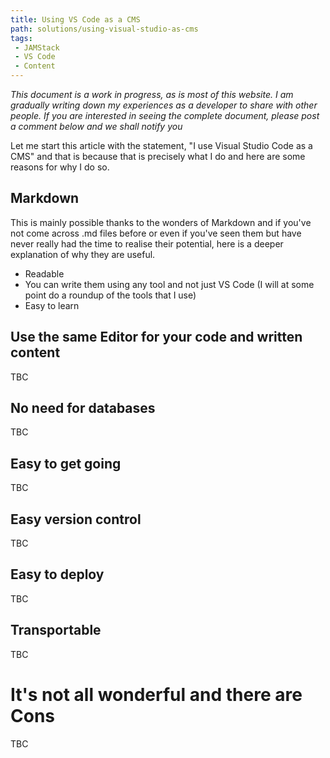 ```yaml
---
title: Using VS Code as a CMS
path: solutions/using-visual-studio-as-cms
tags:
 - JAMStack
 - VS Code
 - Content
---
```


_This document is a work in progress, as is most of this website. I am gradually writing down my experiences as a developer to share with other people. If you are interested in seeing the complete document, please post a comment below and we shall notify you_

Let me start this article with the statement, "I use Visual Studio Code as a CMS" and that is because that is precisely what I do and here are some reasons for why I do so. 

## Markdown

This is mainly possible thanks to the wonders of Markdown and if you've not come across .md files before or even if you've seen them but have never really had the time to realise their potential, here is a deeper explanation of why they are useful.

* Readable
* You can write them using any tool and not just VS Code (I will at some point do a roundup of the tools that I use)
*  Easy to learn

## Use the same Editor for your code and written content

TBC

## No need for databases

TBC

## Easy to get going

TBC

## Easy version control

TBC

## Easy to deploy

TBC

## Transportable

TBC

# It's not all wonderful and there are Cons

TBC